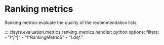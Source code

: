 # Ranking metrics

Ranking metrics evaluate the quality of the recommendation lists

::: clayrs.evaluation.metrics.ranking_metrics
    handler: python
    options:
        filters:
        - "!^_[^_]"
        - "!^RankingMetric$"
        - "!.*def.*"